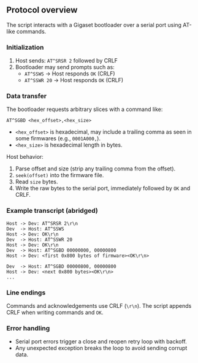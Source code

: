 ## Protocol overview

The script interacts with a Gigaset bootloader over a serial port using AT-like commands.

### Initialization

1. Host sends: `AT^SRSR 2` followed by CRLF
2. Bootloader may send prompts such as:
   - `AT^SSWS` → Host responds `OK` (CRLF)
   - `AT^SSWR 20` → Host responds `OK` (CRLF)

### Data transfer

The bootloader requests arbitrary slices with a command like:

```
AT^SGBD <hex_offset>,<hex_size>
```

- `<hex_offset>` is hexadecimal, may include a trailing comma as seen in some firmwares (e.g., `0001A000,`).
- `<hex_size>` is hexadecimal length in bytes.

Host behavior:

1. Parse offset and size (strip any trailing comma from the offset).
2. `seek(offset)` into the firmware file.
3. Read `size` bytes.
4. Write the raw bytes to the serial port, immediately followed by `OK` and CRLF.

### Example transcript (abridged)

```
Host -> Dev: AT^SRSR 2\r\n
Dev  -> Host: AT^SSWS
Host -> Dev: OK\r\n
Dev  -> Host: AT^SSWR 20
Host -> Dev: OK\r\n
Dev  -> Host: AT^SGBD 00000000, 00000800
Host -> Dev: <first 0x800 bytes of firmware><OK\r\n>

Dev  -> Host: AT^SGBD 00000800, 00000800
Host -> Dev: <next 0x800 bytes><OK\r\n>
...
```

### Line endings

Commands and acknowledgements use CRLF (`\r\n`). The script appends CRLF when writing commands and `OK`.

### Error handling

- Serial port errors trigger a close and reopen retry loop with backoff.
- Any unexpected exception breaks the loop to avoid sending corrupt data.

